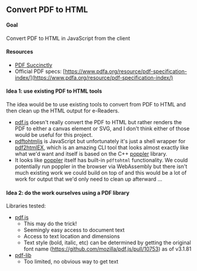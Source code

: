 ## Convert PDF to HTML

#### Goal

Convert PDF to HTML in JavaScript from the client

#### Resources

- [PDF Succinctly](https://www.syncfusion.com/succinctly-free-ebooks/pdf)
- Official PDF specs: [https://www.pdfa.org/resource/pdf-specification-index/](https://www.pdfa.org/resource/pdf-specification-index/)

#### Idea 1: use existing PDF to HTML tools

The idea would be to use existing tools to convert from PDF to HTML and then clean up the HTML output for e-Readers.

- [pdf.js](https://mozilla.github.io/pdf.js/) doesn't really convert the PDF to HTML but rather renders the PDF to either a canvas element or SVG, and I don't think either of those would be useful for this project.
- [pdftohtmljs](https://github.com/fagbokforlaget/pdftohtmljs) is JavaScript but unfortunately it's just a shell wrapper for [pdf2htmlEX](https://github.com/coolwanglu/pdf2htmlEX), which is an amazing CLI tool that looks almost exactly like what we'd want and itself is based on the C++ [poppler](https://gitlab.freedesktop.org/poppler/poppler) library.
- It looks like [poppler](https://gitlab.freedesktop.org/poppler/poppler) itself has built-in `pdftohtml` functionality. We could potentially run poppler in the browser via WebAssembly but there isn't much existing work we could build on top of and this would be a lot of work for output that we'd only need to clean up afterward ...

#### Idea 2: do the work ourselves using a PDF library

Libraries tested:

- [pdf.js](https://mozilla.github.io/pdf.js/)
  - This may do the trick!
  - Seemingly easy access to document text
  - Access to text location and dimensions
  - Text style (bold, italic, etc) can be determined by getting the original font name (https://github.com/mozilla/pdf.js/pull/10753) as of v3.1.81
- [pdf-lib](https://pdf-lib.js.org/)
  - Too limited, no obvious way to get text

